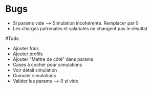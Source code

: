 # Bugs

* Si params vide --> Simulation incohérente. Remplacer par 0
* Les charges patronales et salariales ne changent pas le résultat


#Todo

* Ajouter frais
* Ajouter profils
* Ajouter "Mettre de côté" dans params
* Cases à cocher pour simulations
* Voir détail simulation
* Cumuler simulations
* Valider les params --> 0 si vide
